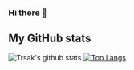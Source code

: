 ### Hi there 👋

## My GitHub stats
![Trsak's github stats](https://github-readme-stats.vercel.app/api?username=Trsak&show_icons=true&theme=dark)
[![Top Langs](https://github-readme-stats.vercel.app/api/top-langs/?username=Trsak&layout=compact&theme=dark)](https://github.com/anuraghazra/github-readme-stats)
